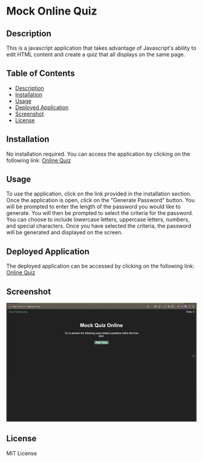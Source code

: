 <!-- @format -->

# Mock Online Quiz

## Description

This is a javascript application that takes advantage of Javascript's ability to edit HTML content and create a quiz that all displays on the same page.

## Table of Contents

- [Description](#description)
- [Installation](#installation)
- [Usage](#usage)
- [Deployed Application](#deployed-application)
- [Screenshot](#screenshot)
- [License](#license)

## Installation

No installation required. You can access the application by clicking on the following link: [Online Quiz](https://github.com/jakepears/mockOnlineQuiz)

## Usage

To use the application, click on the link provided in the installation section. Once the application is open, click on the "Generate Password" button. You will be prompted to enter the length of the password you would like to generate. You will then be prompted to select the criteria for the password. You can choose to include lowercase letters, uppercase letters, numbers, and special characters. Once you have selected the criteria, the password will be generated and displayed on the screen.

## Deployed Application

The deployed application can be accessed by clicking on the following link: [Online Quiz](https://jakepears.github.io/mockOnlineQuiz/)

## Screenshot

![Online Quiz](./assets/screenshots/mockQuiz.png)

## License

MIT License
